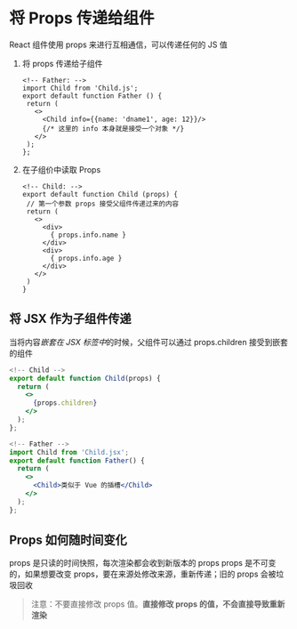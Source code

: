 # 将 Props 传递给组件

React 组件使用 props 来进行互相通信，可以传递任何的 JS 值

1. 将 props 传递给子组件

   ```JSX
   <!-- Father: -->
   import Child from 'Child.js';
   export default function Father () {
    return (
      <>
        <Child info={{name: 'dname1', age: 12}}/>
        {/* 这里的 info 本身就是接受一个对象 */}
      </>
    );
   };
   ```

2. 在子组价中读取 Props
   ```JSX
   <!-- Child: -->
   export default function Child (props) {
    // 第一个参数 props 接受父组件传递过来的内容
    return (
      <>
        <div>
          { props.info.name }
        </div>
        <div>
          { props.info.age }
        </div>
      </>
    )
   }
   ```

## 将 JSX 作为子组件传递

当将内容*嵌套在 JSX 标签中*的时候，父组件可以通过 props.children 接受到嵌套的组件

```jsx
<!-- Child -->
export default function Child(props) {
  return (
    <>
      {props.children}
    </>
  );
};

<!-- Father -->
import Child from 'Child.jsx';
export default function Father() {
  return (
    <>
      <Child>类似于 Vue 的插槽</Child>
    </>
  );
};
```

## Props 如何随时间变化

props 是只读的时间快照，每次渲染都会收到新版本的 props
props 是不可变的，如果想要改变 props，要在来源处修改来源，重新传递；旧的 props 会被垃圾回收

> 注意：不要直接修改 props 值。**直接修改 props 的值，不会直接导致重新渲染**
